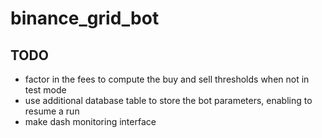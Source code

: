 # binance_grid_bot

## TODO

* factor in the fees to compute the buy and sell thresholds when not in test mode
* use additional database table to store the bot parameters, enabling to resume a run
* make dash monitoring interface